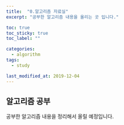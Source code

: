 ```yaml
---
title:  "0.알고리즘 자료실"
excerpt: "공부한 알고리즘 내용을 올리는 곳 입니다."

toc: true
toc_sticky: true
toc_label: ""

categories:
  - algorithm
tags:
  - study

last_modified_at: 2019-12-04
---
```


## 알고리즘 공부

공부한 알고리즘 내용을 정리해서 올릴 예정입니다.

